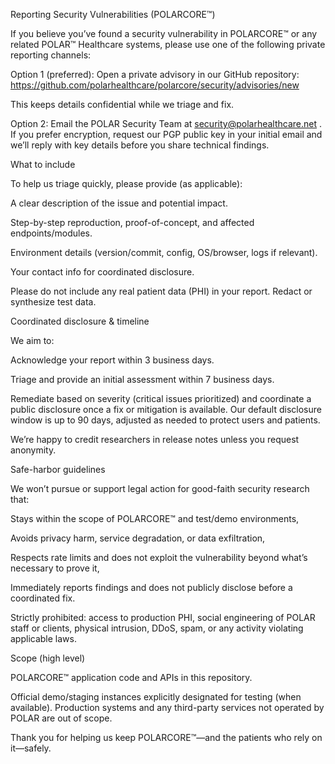 Reporting Security Vulnerabilities (POLARCORE™)

If you believe you’ve found a security vulnerability in POLARCORE™ or any related POLAR™ Healthcare systems, please use one of the following private reporting channels:

Option 1 (preferred): Open a private advisory in our GitHub repository:
https://github.com/polarhealthcare/polarcore/security/advisories/new

This keeps details confidential while we triage and fix.

Option 2: Email the POLAR Security Team at security@polarhealthcare.net
.
If you prefer encryption, request our PGP public key in your initial email and we’ll reply with key details before you share technical findings.

What to include

To help us triage quickly, please provide (as applicable):

A clear description of the issue and potential impact.

Step-by-step reproduction, proof-of-concept, and affected endpoints/modules.

Environment details (version/commit, config, OS/browser, logs if relevant).

Your contact info for coordinated disclosure.

Please do not include any real patient data (PHI) in your report. Redact or synthesize test data.

Coordinated disclosure & timeline

We aim to:

Acknowledge your report within 3 business days.

Triage and provide an initial assessment within 7 business days.

Remediate based on severity (critical issues prioritized) and coordinate a public disclosure once a fix or mitigation is available.
Our default disclosure window is up to 90 days, adjusted as needed to protect users and patients.

We’re happy to credit researchers in release notes unless you request anonymity.

Safe-harbor guidelines

We won’t pursue or support legal action for good-faith security research that:

Stays within the scope of POLARCORE™ and test/demo environments,

Avoids privacy harm, service degradation, or data exfiltration,

Respects rate limits and does not exploit the vulnerability beyond what’s necessary to prove it,

Immediately reports findings and does not publicly disclose before a coordinated fix.

Strictly prohibited: access to production PHI, social engineering of POLAR staff or clients, physical intrusion, DDoS, spam, or any activity violating applicable laws.

Scope (high level)

POLARCORE™ application code and APIs in this repository.

Official demo/staging instances explicitly designated for testing (when available).
Production systems and any third-party services not operated by POLAR are out of scope.

Thank you for helping us keep POLARCORE™—and the patients who rely on it—safely.
